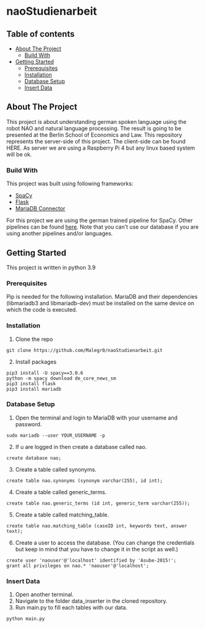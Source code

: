 # naoStudienarbeit

## Table of contents
* [About The Project](#about-the-project)
  * [Build With](#build-with)
* [Getting Started](#getting-started)
  * [Prerequisites](#prerequisites)
  * [Installation](#installation)
  * [Database Setup](#database-setup)
  * [Insert Data](#insert-data)

## About The Project
This project is about understanding german spoken language using the robot NAO and natural language processing. The result is going to be presented at the Berlin School
of Economics and Law. This repository represents the server-side of this project. The client-side can be found HERE. As server we are using a Raspberry Pi 4 but any linux
based system will be ok.

### Build With
This project was built using following frameworks:
  - [SpaCy](https://spacy.io/)
  - [Flask](https://flask.palletsprojects.com/en/2.0.x/)
  - [MariaDB Connector](https://mariadb.com/de/resources/blog/how-to-connect-python-programs-to-mariadb/)

For this project we are using the german trained pipeline for SpaCy. Other pipelines can be found [here](https://spacy.io/usage).
Note that you can't use our database if you are using another pipelines and/or languages.

## Getting Started
This project is written in python 3.9

### Prerequisites
Pip is needed for the following installation.
MariaDB and their dependencies (libmariadb3 and libmariadb-dev) must be installed on the same device on which the code is executed.

### Installation
1. Clone the repo
```
git clone https://github.com/Malegr0/naoStudienarbeit.git
```
2. Install packages
```
pip3 install -U spacy==3.0.6
python -m spacy download de_core_news_sm
pip3 install flask
pip3 install mariadb
```

### Database Setup
1. Open the terminal and login to MariaDB with your username and password.
```
sudo mariadb --user YOUR_USERNAME -p
```
2. If u are logged in then create a database called nao.
```
create database nao;
```
3. Create a table called synonyms.
```
create table nao.synonyms (synonym varchar(255), id int);
```
4. Create a table called generic_terms.
```
create table nao.generic_terms (id int, generic_term varchar(255));
```
5. Create a table called matching_table.
```
create table nao.matching_table (caseID int, keywords text, answer text);
```
6. Create a user to access the database. (You can change the credentials but keep in mind that you have to change it in the script as well.)
```
create user 'naouser'@'localhost' identified by 'Asube-2015!';
grant all privileges on nao.* 'naouser'@'localhost';
```

### Insert Data
1. Open another terminal.
2. Navigate to the folder data_inserter in the cloned repository.
3. Run main.py to fill each tables with our data.
```
python main.py
```

